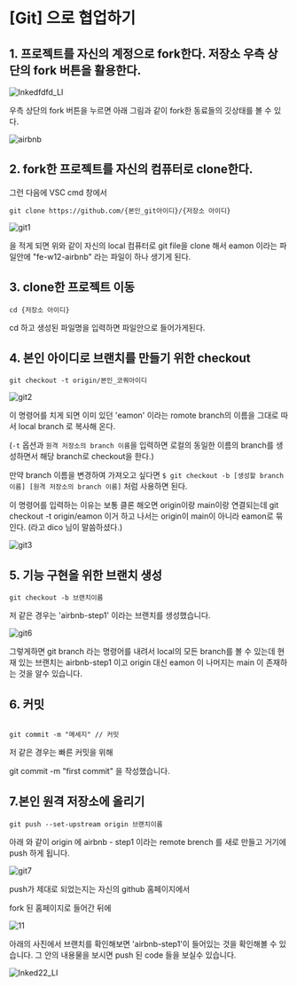 

# [Git] 으로 협업하기

## 1. 프로젝트를 자신의 계정으로 fork한다. 저장소 우측 상단의 fork 버튼을 활용한다.

   ![Inkedfdfd_LI](https://github.com/eamon3481/fe-w12-airbnb/blob/airbnb-step1/imgg/Inkedfdfd_LI.jpg?raw=true)



우측 상단의 fork 버튼을 누르면 아래 그림과 같이 fork한 동료들의 깃상태를 볼 수 있다. 

![airbnb](https://github.com/eamon3481/fe-w12-airbnb/blob/airbnb-step1/imgg/airbnb.PNG?raw=true)

## 2. fork한 프로젝트를 자신의 컴퓨터로 clone한다.

그런 다음에 VSC cmd 창에서 

```
git clone https://github.com/{본인_git아이디}/{저장소 아이디}
```

![git1](https://github.com/eamon3481/fe-w12-airbnb/blob/airbnb-step1/imgg/git1.PNG?raw=true)

을 적게 되면 위와 같이 자신의 local 컴퓨터로 git file을 clone 해서 eamon 이라는 파일안에 "fe-w12-airbnb" 라는 파일이 하나 생기게 된다.



## 3. clone한 프로젝트 이동

```
cd {저장소 아이디}
```

cd 하고 생성된 파일명을 입력하면 파일안으로 들어가게된다.



## 4. 본인 아이디로 브랜치를 만들기 위한 checkout

```
git checkout -t origin/본인_코쿼아이디
```



![git2](https://github.com/eamon3481/fe-w12-airbnb/blob/airbnb-step1/imgg/git2.PNG?raw=true)

이 명령어를 치게 되면 이미 있던  'eamon' 이라는 romote branch의 이름을 그대로 따서 local branch 로 복사해 온다. 

(`-t` 옵션과 `원격 저장소의 branch 이름`을 입력하면 로컬의 동일한 이름의 branch를 생성하면서 해당 branch로 checkout을 한다.)



만약 branch 이름을 변경하여 가져오고 싶다면 `$ git checkout -b [생성할 branch 이름] [원격 저장소의 branch 이름]` 처럼 사용하면 된다.

이 명령어를 입력하는 이유는 보통 클론 해오면 origin이랑  main이랑 연결되는데 git checkout -t origin/eamon 이거 하고 나서는 origin이  main이 아니라 eamon로 묶인다. (라고 dico 님이 말씀하셨다.)



![git3](https://github.com/eamon3481/fe-w12-airbnb/blob/airbnb-step1/imgg/git3.PNG?raw=true)

## 5. 기능 구현을 위한 브랜치 생성 

```
git checkout -b 브랜치이름
```

저 같은 경우는 'airbnb-step1' 이라는 브랜치를 생성했습니다. 



![git6](https://github.com/eamon3481/fe-w12-airbnb/blob/airbnb-step1/imgg/git6.PNG?raw=true)

그렇게하면 git branch 라는 명령어를 내려서 local의 모든 branch를 볼 수 있는데 현재 있는 브랜치는 airbnb-step1 이고 origin 대신 eamon 이 나머지는 main 이 존재하는 것을 알수 있습니다. 



## 6. 커밋 
```  

git commit -m "메세지" // 커밋

```

   저 같은 경우는 빠른 커밋을 위해 

   git commit -m "first commit" 을 작성했습니다.




## 7.본인 원격 저장소에 올리기

   ```
   git push --set-upstream origin 브랜치이름
   ```

   아래 와 같이 origin 에 airbnb - step1 이라는 remote brench 를 새로 만들고 거기에 push 하게 됩니다. 

   

![git7](https://github.com/eamon3481/fe-w12-airbnb/blob/airbnb-step1/imgg/git7.PNG?raw=true)



push가 제대로 되었는지는 자신의 github 홈페이지에서 

fork 된 홈페이지로 들어간 뒤에 

![11](https://github.com/eamon3481/fe-w12-airbnb/blob/airbnb-step1/imgg/11.PNG?raw=true)

아래의 사진에서 브랜치를 확인해보면 'airbnb-step1'이 들어있는 것을 확인해볼 수 있습니다. 그 안의 내용물을 보시면 push 된 code 들을 보실수 있습니다.

![Inked22_LI](https://github.com/eamon3481/fe-w12-airbnb/blob/airbnb-step1/imgg/Inked22_LI.jpg?raw=true)

   ```

   ```